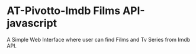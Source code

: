 # AT-Pivotto-Imdb Films API-javascript
A Simple Web Interface where user can find Films and Tv Series from Imdb API.
